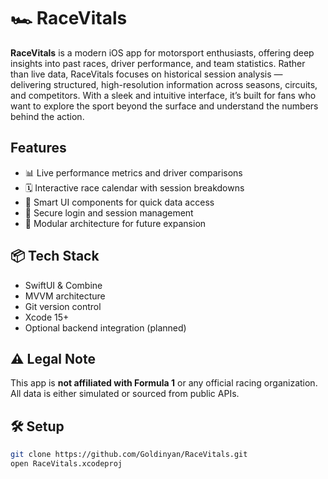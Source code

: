 

# 🏎️ RaceVitals

**RaceVitals** is a modern iOS app for motorsport enthusiasts, offering deep insights into past races, driver performance, and team statistics. Rather than live data, RaceVitals focuses on historical session analysis — delivering structured, high-resolution information across seasons, circuits, and competitors. With a sleek and intuitive interface, it’s built for fans who want to explore the sport beyond the surface and understand the numbers behind the action.

## Features

- 📊 Live performance metrics and driver comparisons
- 🗓️ Interactive race calendar with session breakdowns
- 🧠 Smart UI components for quick data access
- 🔐 Secure login and session management
- 🧪 Modular architecture for future expansion

## 📦 Tech Stack

- SwiftUI & Combine
- MVVM architecture
- Git version control
- Xcode 15+
- Optional backend integration (planned)

## ⚠️ Legal Note

This app is **not affiliated with Formula 1** or any official racing organization. All data is either simulated or sourced from public APIs.

## 🛠️ Setup

```bash
git clone https://github.com/Goldinyan/RaceVitals.git
open RaceVitals.xcodeproj
